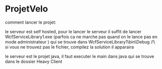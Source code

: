 # ProjetVelo

comment lancer le projet: 

le serveur est self hosted, pour le lancer le serveur il suffit de lancer WcfServiceLibrary1.exe (parfois ca ne marche pas quand on le lance pas en mode administrateur ) qui se trouve dans WcfServiceLibrary1\bin\Debug
/!\ si vous ne trouvez pas le fichier, compilez la solution il apparaira

le serveur est le projet java, il faut executer le main dans java qui se trouve dans le dossier Heavy Client

